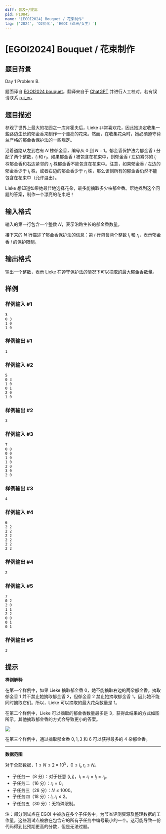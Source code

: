 ```yaml
---
diff: 普及+/提高
pid: P10845
name: "[EGOI2024] Bouquet / 花束制作"
tag: ['2024', 'O2优化', 'EGOI（欧洲/女生）']
---
```

# [EGOI2024] Bouquet / 花束制作
## 题目背景

Day 1 Problem B.

题面译自 [EGOI2024 bouquet](https://wiki.egoi2024.nl/tasks/bouquet/statement-isc.pdf)。翻译来自于 [ChatGPT](https://chatgpt.com/) 并进行人工校对，若有误请联系 [rui_er](https://www.luogu.com.cn/user/122461)。
## 题目描述

参观了世界上最大的花园之一库肯霍夫后，Lieke 非常喜欢花，因此她决定收集一些路边生长的郁金香来制作一个漂亮的花束。然而，在收集花朵时，她必须遵守荷兰严格的郁金香保护法的一些规定。

沿着道路从左到右有 $N$ 株郁金香，编号从 $0$ 到 $N - 1$。郁金香保护法为郁金香 $i$ 分配了两个整数，$l_i$ 和 $r_i$。如果郁金香 $i$ 被包含在花束中，则郁金香 $i$ 左边紧邻的 $l_i$ 株郁金香和右边紧邻的 $r_i$ 株郁金香不能包含在花束中。注意，如果郁金香 $i$ 左边的郁金香少于 $l_i$ 株，或者右边的郁金香少于 $r_i$ 株，那么该侧所有的郁金香仍然不能包含在花束中（允许溢出）。

Lieke 想知道如果她最佳地选择花朵，最多能摘取多少株郁金香。帮她找到这个问题的答案，制作一个漂亮的花束吧！
## 输入格式

输入的第一行包含一个整数 $N$，表示沿路生长的郁金香数量。

接下来的 $N$ 行描述了郁金香保护法的信息：第 $i$ 行包含两个整数 $l_i$ 和 $r_i$，表示郁金香 $i$ 的保护限制。

## 输出格式

输出一个整数，表示 Lieke 在遵守保护法的情况下可以摘取的最大郁金香数量。

## 样例

### 样例输入 #1
```
3
0 3
1 0
1 0
```
### 样例输出 #1
```
1
```
### 样例输入 #2
```
5
0 3
1 0
0 1
2 0
1 0

```
### 样例输出 #2
```
3
```
### 样例输入 #3
```
7
0 0
0 0
1 0
1 0
2 0
3 0
2 0
```
### 样例输出 #3
```
4
```
### 样例输入 #4
```
6
2 2
2 2
2 2
2 2
2 2
2 2
```
### 样例输出 #4
```
2
```
### 样例输入 #5
```
7
0 2
2 0
1 1
2 2
0 0
0 1
0 1
```
### 样例输出 #5
```
3
```
## 提示

**样例解释**

在第一个样例中，如果 Lieke 摘取郁金香 $0$，她不能摘取右边的两朵郁金香。摘取郁金香 $1$ 并不禁止她摘取郁金香 $2$，但郁金香 $2$ 禁止她摘取郁金香 $1$，因此她不能同时摘取它们。所以，Lieke 可以摘取的最大花朵数量是 $1$。

在第二个样例中，Lieke 可以摘取的郁金香数量最多是 $3$，获得此结果的方式如图所示。其他摘取郁金香的方式会导致更小的答案。

![](https://cdn.luogu.com.cn/upload/image_hosting/94f6sv0n.png)

在第三个样例中，通过摘取郁金香 $0, 1, 3$ 和 $6$ 可以获得最多的 $4$ 朵郁金香。

---

**数据范围**

对于全部数据，$1\le N\le 2\times 10^5$，$0\le l_i,r_i\le N$。

- 子任务一（$8$ 分）：对于任意 $(i,j)$，$l_i=r_i=l_j=r_j$。
- 子任务二（$16$ 分）：$r_i=0$。
- 子任务三（$28$ 分）：$N\le 1000$。
- 子任务四（$18$ 分）：$l_i,r_i\le 2$。
- 子任务五（$30$ 分）：无特殊限制。

注：部分测试点在 EGOI 中被放在多个子任务中。为节省评测资源及整理数据的工作量，这些测试点被放在包含它的所有子任务中编号最小的一个。这可能导致一份代码得到比预期更高的分数，但是无法过题。

